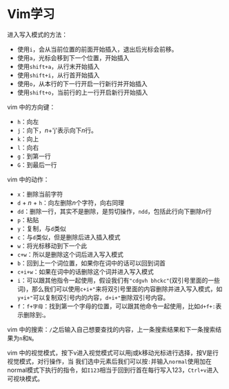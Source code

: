 # Vim学习

进入写入模式的方法：
+ 使用`i`，会从当前位置的前面开始插入，退出后光标会前移。
+ 使用`a`，光标会移到下一个位置，开始插入
+ 使用`shift+a`，从行末开始插入
+ 使用`shift+i`，从行首开始插入
+ 使用`o`，从本行的下一行开启一行新行并开始插入
+ 使用`shift+o`，当前行的上一行开启新行开始插入

vim 中的方向键：
+ `h`：向左
+ `j`：向下，$n$+'j'表示向下$n$行。
+ `k`：向上
+ `l`：向右
+ `g`：到第一行
+ `G`：到最后一行

vim 中的动作：
+ `x`：删除当前字符
+ `d` + $n$ + `h`：向左删除$n$个字符，向右同理
+ `dd`：删除一行，其实不是删除，是剪切操作，`ndd`，包括此行向下删除$n$行
+ `p`：粘贴
+ `y`：复制，与`d`类似
+ `c`：与`d`类似，但是删除后进入插入模式
+ `w`：将光标移动到下一个此
+ `c+w`：所以是删除这个词后进入写入模式
+ `b`：回到上一个词位置，如果你在词中的话可以回到词首
+ `c+i+w`：如果在词中的话删除这个词并进入写入模式
+ `i`：可以跟其他指令一起使用，假设我们有`"cdgvh bhckc"`(双引号里面的一些词)，那么我们可以使用`c+i+"`来将双引号里面的内容删除并进入写入模式，如`y+i+"`可以复制双引号内的内容，`d+i+"`删除双引号内容。
+ `f`：`f+字母`：找到第一个字母的位置，可以跟其他命令一起使用，比如`d+f+:`表示删除到:。


vim 中的搜索：`/`之后输入自己想要查找的内容，上一条搜索结果和下一条搜索结果为`n`和`N`。

vim 中的视觉模式，按下v进入视觉模式可以用j或k移动光标进行选择，按V是行视觉模式，对行操作，当 我们选中元素后我们可以按`:`并输入`normal`使用加在normal模式下执行的指令，如`I123`相当于回到行首在每行写入123，`Ctrl+v`进入可视块模式。
